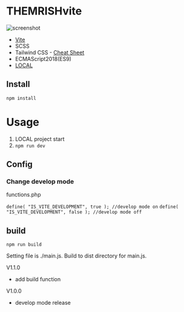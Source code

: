 # THEMRISHvite 

![screenshot](https://github.com/yat8823jp/themrishvite/blob/main/screenshot.png)

- [Vite](https://ja.vitejs.dev/)
- SCSS
- Tailwind CSS - [Cheat Sheet](https://flowbite.com/tools/tailwind-cheat-sheet/)
- ECMAScript2018(ES9)
- [LOCAL](https://localwp.com/)


## Install

``` npm install ```

# Usage

1. LOCAL project start
2. ``` npm run dev ```

## Config

### Change develop mode

functions.php

``` define( "IS_VITE_DEVELOPMENT", true ); //develop mode on ```
``` define( "IS_VITE_DEVELOPMENT", false ); //develop mode off ```

## build

``` npm run build ```

Setting file is ./main.js.
Build to dist directory for main.js.
 
V1.1.0

- add build function

V1.0.0

- develop mode release